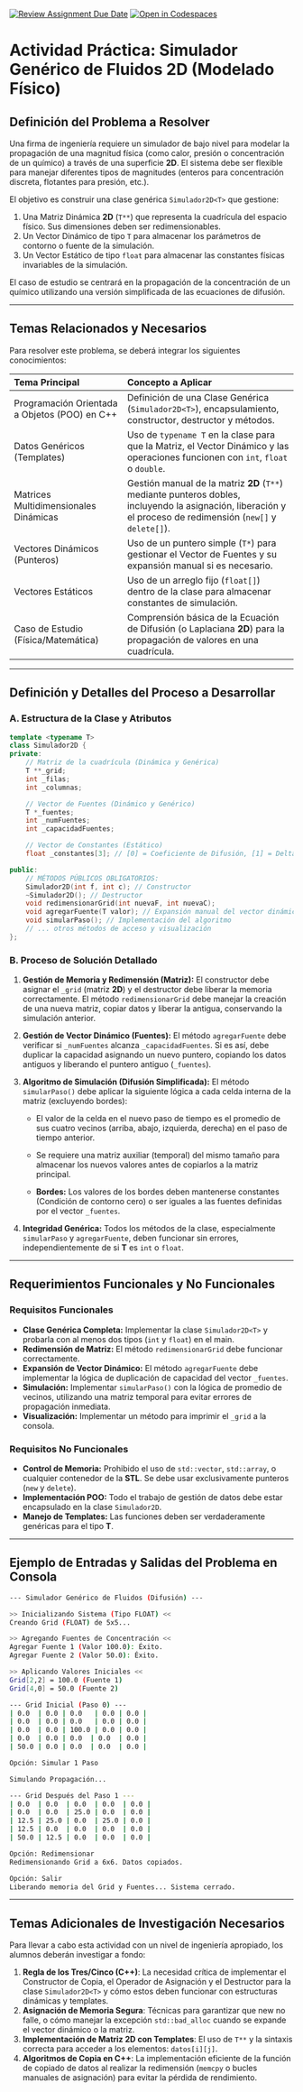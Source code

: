 [![Review Assignment Due Date](https://classroom.github.com/assets/deadline-readme-button-22041afd0340ce965d47ae6ef1cefeee28c7c493a6346c4f15d667ab976d596c.svg)](https://classroom.github.com/a/WYgN10Ds)
[![Open in Codespaces](https://classroom.github.com/assets/launch-codespace-2972f46106e565e64193e422d61a12cf1da4916b45550586e14ef0a7c637dd04.svg)](https://classroom.github.com/open-in-codespaces?assignment_repo_id=21131456)

# Actividad Práctica: Simulador Genérico de Fluidos 2D (Modelado Físico)

## Definición del Problema a Resolver

Una firma de ingeniería requiere un simulador de bajo nivel para modelar la propagación de una magnitud física (como calor, presión o concentración de un químico) a través de una superficie **2D**. El sistema debe ser flexible para manejar diferentes tipos de magnitudes (enteros para concentración discreta, flotantes para presión, etc.).

El objetivo es construir una clase genérica `Simulador2D<T>` que gestione:

  1. Una Matriz Dinámica **2D** (`T**`) que representa la cuadrícula del espacio físico. Sus dimensiones deben ser redimensionables.
  2. Un Vector Dinámico de tipo `T` para almacenar los parámetros de contorno o fuente de la simulación.
  3.  Un Vector Estático de tipo `float` para almacenar las constantes físicas invariables de la simulación.

El caso de estudio se centrará en la propagación de la concentración de un químico utilizando una versión simplificada de las ecuaciones de difusión.

---

## Temas Relacionados y Necesarios

Para resolver este problema, se deberá integrar los siguientes conocimientos:

| Tema Principal                                  | Concepto a Aplicar                                                                                                                                                               |
| :---------------------------------------------- | :------------------------------------------------------------------------------------------------------------------------------------------------------------------------------- |
| Programación Orientada a Objetos (POO) en C++    | Definición de una Clase Genérica (`Simulador2D<T>`), encapsulamiento, constructor, destructor y métodos.                                                                       |
| Datos Genéricos (Templates)                      | Uso de `typename T` en la clase para que la Matriz, el Vector Dinámico y las operaciones funcionen con `int`, `float` o `double`.                                             |
| Matrices Multidimensionales Dinámicas           | Gestión manual de la matriz **2D** (`T**`) mediante punteros dobles, incluyendo la asignación, liberación y el proceso de redimensión (`new[]` y `delete[]`).                 |
| Vectores Dinámicos (Punteros)                  | Uso de un puntero simple (`T*`) para gestionar el Vector de Fuentes y su expansión manual si es necesario.                                                                    |
| Vectores Estáticos                             | Uso de un arreglo fijo (`float[]`) dentro de la clase para almacenar constantes de simulación.                                                                                   |
| Caso de Estudio (Física/Matemática)             | Comprensión básica de la Ecuación de Difusión (o Laplaciana **2D**) para la propagación de valores en una cuadrícula. |

---

## Definición y Detalles del Proceso a Desarrollar

### A. Estructura de la Clase y Atributos

```cpp
template <typename T>
class Simulador2D {
private:
    // Matriz de la cuadrícula (Dinámica y Genérica)
    T **_grid;
    int _filas;
    int _columnas;

    // Vector de Fuentes (Dinámico y Genérico)
    T *_fuentes;
    int _numFuentes;
    int _capacidadFuentes;

    // Vector de Constantes (Estático)
    float _constantes[3]; // [0] = Coeficiente de Difusión, [1] = DeltaX, [2] = DeltaT

public:
    // MÉTODOS PÚBLICOS OBLIGATORIOS:
    Simulador2D(int f, int c); // Constructor
    ~Simulador2D(); // Destructor
    void redimensionarGrid(int nuevaF, int nuevaC);
    void agregarFuente(T valor); // Expansión manual del vector dinámico si es necesario
    void simularPaso(); // Implementación del algoritmo
    // ... otros métodos de acceso y visualización
};
```

### B. Proceso de Solución Detallado

1.  **Gestión de Memoria y Redimensión (Matriz):** El constructor debe asignar el `_grid` (matriz **2D**) y el destructor debe liberar la memoria correctamente. El método `redimensionarGrid` debe manejar la creación de una nueva matriz, copiar datos y liberar la antigua, conservando la simulación anterior.

2.  **Gestión de Vector Dinámico (Fuentes):** El método `agregarFuente` debe verificar si `_numFuentes` alcanza `_capacidadFuentes`. Si es así, debe duplicar la capacidad asignando un nuevo puntero, copiando los datos antiguos y liberando el puntero antiguo (`_fuentes`).

3.  **Algoritmo de Simulación (Difusión Simplificada):** El método `simularPaso()` debe aplicar la siguiente lógica a cada celda interna de la matriz (excluyendo bordes):

    *   El valor de la celda en el nuevo paso de tiempo es el promedio de sus cuatro vecinos (arriba, abajo, izquierda, derecha) en el paso de tiempo anterior.
    *   Se requiere una matriz auxiliar (temporal) del mismo tamaño para almacenar los nuevos valores antes de copiarlos a la matriz principal.

    *   **Bordes:** Los valores de los bordes deben mantenerse constantes (Condición de contorno cero) o ser iguales a las fuentes definidas por el vector `_fuentes`.

4.  **Integridad Genérica:** Todos los métodos de la clase, especialmente `simularPaso` y `agregarFuente`, deben funcionar sin errores, independientemente de si **T** es `int` o `float`.

---

## Requerimientos Funcionales y No Funcionales

### Requisitos Funcionales

*   **Clase Genérica Completa:** Implementar la clase `Simulador2D<T>` y probarla con al menos dos tipos (`int` y `float`) en el main.
*   **Redimensión de Matriz:** El método `redimensionarGrid` debe funcionar correctamente.
*   **Expansión de Vector Dinámico:** El método `agregarFuente` debe implementar la lógica de duplicación de capacidad del vector `_fuentes`.
*   **Simulación:** Implementar `simularPaso()` con la lógica de promedio de vecinos, utilizando una matriz temporal para evitar errores de propagación inmediata.
*   **Visualización:** Implementar un método para imprimir el `_grid` a la consola.

### Requisitos No Funcionales

*   **Control de Memoria:** Prohibido el uso de `std::vector`, `std::array`, o cualquier contenedor de la **STL**. Se debe usar exclusivamente punteros (`new` y `delete`).
*   **Implementación POO:** Todo el trabajo de gestión de datos debe estar encapsulado en la clase `Simulador2D`.
*   **Manejo de Templates:** Las funciones deben ser verdaderamente genéricas para el tipo **T**.

---

## Ejemplo de Entradas y Salidas del Problema en Consola

```Bash
--- Simulador Genérico de Fluidos (Difusión) ---

>> Inicializando Sistema (Tipo FLOAT) <<
Creando Grid (FLOAT) de 5x5...

>> Agregando Fuentes de Concentración <<
Agregar Fuente 1 (Valor 100.0): Éxito.
Agregar Fuente 2 (Valor 50.0): Éxito.

>> Aplicando Valores Iniciales <<
Grid[2,2] = 100.0 (Fuente 1)
Grid[4,0] = 50.0 (Fuente 2)

--- Grid Inicial (Paso 0) ---
| 0.0  | 0.0 | 0.0   | 0.0 | 0.0 |
| 0.0  | 0.0 | 0.0   | 0.0 | 0.0 |
| 0.0  | 0.0 | 100.0 | 0.0 | 0.0 |
| 0.0  | 0.0 | 0.0  | 0.0  | 0.0 |
| 50.0 | 0.0 | 0.0  | 0.0  | 0.0 |

Opción: Simular 1 Paso

Simulando Propagación...

--- Grid Después del Paso 1 ---
| 0.0  | 0.0  | 0.0  | 0.0  | 0.0 |
| 0.0  | 0.0  | 25.0 | 0.0  | 0.0 |
| 12.5 | 25.0 | 0.0  | 25.0 | 0.0 |
| 12.5 | 0.0  | 0.0  | 0.0  | 0.0 |
| 50.0 | 12.5 | 0.0  | 0.0  | 0.0 |

Opción: Redimensionar
Redimensionando Grid a 6x6. Datos copiados.

Opción: Salir
Liberando memoria del Grid y Fuentes... Sistema cerrado.
```

---

## Temas Adicionales de Investigación Necesarios

Para llevar a cabo esta actividad con un nivel de ingeniería apropiado, los alumnos deberán investigar a fondo:

1. **Regla de los Tres/Cinco (C++)**: La necesidad crítica de implementar el Constructor de Copia, el Operador de Asignación y el Destructor para la clase `Simulador2D<T>` y cómo estos deben funcionar con estructuras dinámicas y templates.
2. **Asignación de Memoria Segura**: Técnicas para garantizar que new no falle, o cómo manejar la excepción `std::bad_alloc` cuando se expande el vector dinámico o la matriz.
3. **Implementación de Matriz 2D con Templates**: El uso de `T**` y la sintaxis correcta para acceder a los elementos: `datos[i][j]`.
4. **Algoritmos de Copia en C++**: La implementación eficiente de la función de copiado de datos al realizar la redimensión (`memcpy` o bucles manuales de asignación) para evitar la pérdida de rendimiento.